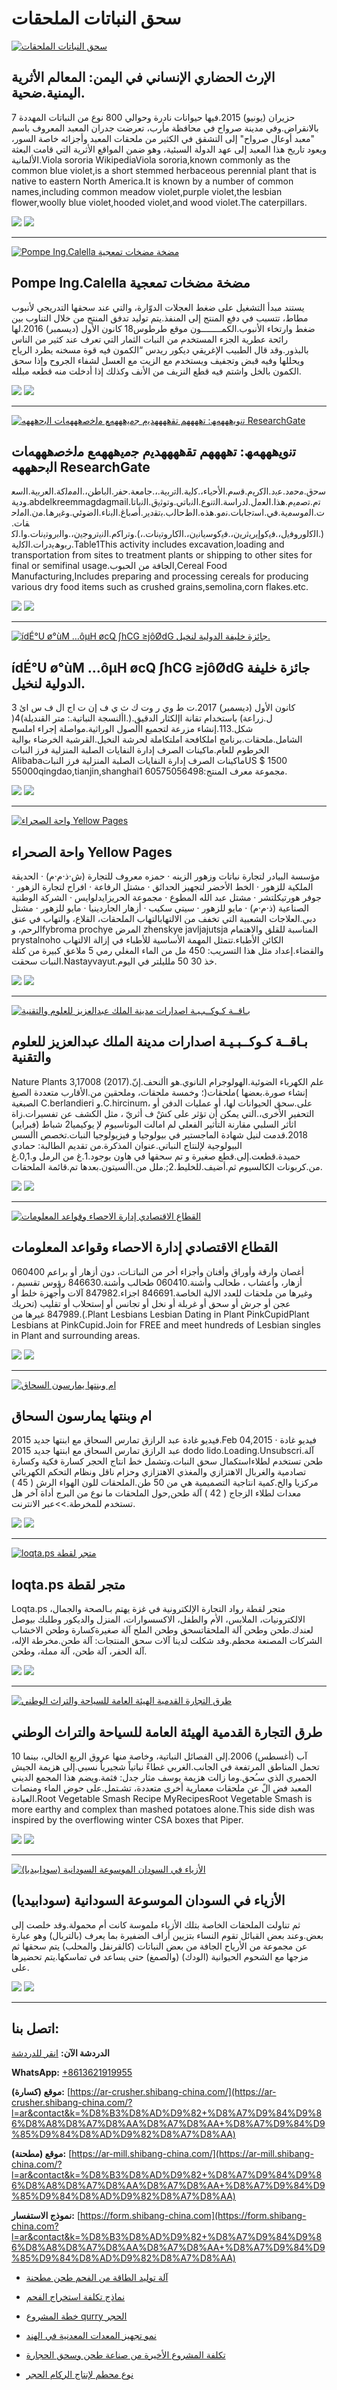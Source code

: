 # سحق النباتات الملحقات

<a href="https://swt.shibang-china.com/?l=ar&img&k=%D8%B3%D8%AD%D9%82+%D8%A7%D9%84%D9%86%D8%A8%D8%A7%D8%AA%D8%A7%D8%AA+%D8%A7%D9%84%D9%85%D9%84%D8%AD%D9%82%D8%A7%D8%AA" target="_blank">![سحق النباتات الملحقات](http://static.shibang-china.com/all-800x300/370.jpg)</a>

## الإرث الحضاري الإنساني في اليمن: المعالم الأثرية اليمنية.ضحية.
7 حزيران (يونيو) 2015.فيها حيوانات نادرة وحوالي 800 نوع من النباتات المهددة بالانقراض.وفي مدينة صرواح في محافظة مأرب، تعرضت جدران المعبد المعروف باسم &quot;معبد أوعال صرواح&quot; إلى التشقق في الكثير من ملحقات المعبد وأجزائه خاصة السور، ويعود تاريخ هذا المعبد إلى عهد الدولة السبئية، وهو ضمن المواقع الأثرية التي قامت البعثة الألمانية.Viola sororia WikipediaViola sororia,known commonly as the common blue violet,is a short stemmed herbaceous perennial plant that is native to eastern North America.It is known by a number of common names,including common meadow violet,purple violet,the lesbian flower,woolly blue violet,hooded violet,and wood violet.The caterpillars.


<a href="https://whatsapp.shibangsoft.com/WhatsApp.php" target="_blank" title="WhatsApp">![](http://static.shibang-china.com/icon/whatsapp.png)</a> <a href="https://swt.shibang-china.com/?l=ar&icon&k=%D8%B3%D8%AD%D9%82+%D8%A7%D9%84%D9%86%D8%A8%D8%A7%D8%AA%D8%A7%D8%AA+%D8%A7%D9%84%D9%85%D9%84%D8%AD%D9%82%D8%A7%D8%AA" target="_blank">![](http://static.shibang-china.com/icon/chat-ar.png)</a>

---

<a href="https://swt.shibang-china.com/?l=ar&img&k=%D8%B3%D8%AD%D9%82+%D8%A7%D9%84%D9%86%D8%A8%D8%A7%D8%AA%D8%A7%D8%AA+%D8%A7%D9%84%D9%85%D9%84%D8%AD%D9%82%D8%A7%D8%AA" target="_blank">![Pompe Ing.Calella مضخة مضخات تمعجية](http://static.shibang-china.com/all-800x300/1380.jpg)</a>

## Pompe Ing.Calella مضخة مضخات تمعجية
يستند مبدأ التشغيل على ضغط العجلات الدوّارة، والتي عند سحقها التدريجي لأنبوب مطاط، تتسبب في دفع المنتج إلى المنفذ.يتم توليد تدفق المنتج من خلال التناوب بين ضغط وارتخاء الأنبوب.الكمــــــــون موقع طرطوس18 كانون الأول (ديسمبر) 2016.لها رائحة عطرية الجزء المستخدم من النبات الثمار التي تعرف عند كثير من الناس بالبذور.وقد قال الطبيب الإغريقي ديكور ريدس “الكمون فيه قوة مسخنه يطرد الرياح ويحللها وفيه قبض وتجفيف ويستخدم مع الزيت مع العسل لشفاء الجروح وإذا سحق الكمون بالخل واشتم فيه قطع النزيف من الأنف وكذلك إذا أدخلت منه قطعه مبلله.


<a href="https://whatsapp.shibangsoft.com/WhatsApp.php" target="_blank" title="WhatsApp">![](http://static.shibang-china.com/icon/whatsapp.png)</a> <a href="https://swt.shibang-china.com/?l=ar&icon&k=%D8%B3%D8%AD%D9%82+%D8%A7%D9%84%D9%86%D8%A8%D8%A7%D8%AA%D8%A7%D8%AA+%D8%A7%D9%84%D9%85%D9%84%D8%AD%D9%82%D8%A7%D8%AA" target="_blank">![](http://static.shibang-china.com/icon/chat-ar.png)</a>

---

<a href="https://swt.shibang-china.com/?l=ar&img&k=%D8%B3%D8%AD%D9%82+%D8%A7%D9%84%D9%86%D8%A8%D8%A7%D8%AA%D8%A7%D8%AA+%D8%A7%D9%84%D9%85%D9%84%D8%AD%D9%82%D8%A7%D8%AA" target="_blank">![ﺗﻧوﯾههههﮫ: ﺗههههم ﺗﻘههههدﯾم ﺟﻣﯾههههﻊ ﻣﻟﺧﺻههههﺎت اﻟﺑﺣهههه ResearchGate](http://static.shibang-china.com/all-800x300/419.jpg)</a>

## ﺗﻧوﯾههههﮫ: ﺗههههم ﺗﻘههههدﯾم ﺟﻣﯾههههﻊ ﻣﻟﺧﺻههههﺎت اﻟﺑﺣهههه ResearchGate
ﺳﺣق.ﻣﺣﻣد.ﻋﺑد.اﻟﮐرﯾم.ﻗﺳم.اﻷﺣﯾﺎء،.ﮐﻟﯾﺔ.اﻟﺗرﺑﯾﺔ.،.ﺟﺎﻣﻌﺔ.ﺣﻔر.اﻟﺑﺎطن،.اﻟﻣﻣﻟﮐﺔ.اﻟﻌرﺑﯾﺔ.اﻟﺳﻌودﯾﺔ.abdelkreemmagdagmail.ﺗم.ﺗﺻﻣﯾم.ھذا.اﻟﻌﻣل.ﻟدراﺳﺔ.اﻟﺗﻧوع.اﻟﻧﺑﺎﺗﻲ.وﺗوﺛﯾق.اﻟﻧﺑﺎﺗﺎت.اﻟﻣوﺳﻣﯾﺔ.ﻓﻲ.اﺳﺗﺟﺎﺑﺎت.ﻧﻣو.ھذه.اﻟطﺣﺎﻟب.ﺑﺗﻘدﯾر.أﺻﺑﺎغ.اﻟﺑﻧﺎء.اﻟﺿوﺋﻲ.وﻏﯾرھﺎ.ﻣن.اﻟﻣﻟﺣﻘﺎت.(.اﻟﮐﻟوروﻓﯾل،.ﻓﯾﮐوإﯾرﯾﺛرﯾن،.ﻓﯾﮐوﺳﯾﺎﻧﯾن،.اﻟﮐﺎروﺗﯾﻧﺎت.،).وﺗراﮐم.اﻟﻧﯾﺗروﺟﯾن،.واﻟﺑروﺗﯾﻧﺎت.وا.ﻟﮐرﺑوھﯾدرات.اﻟﮐﻟﯾﺔ.Table1This activity includes excavation,loading and transportation from sites to treatment plants or shipping to other sites for final or semifinal usage.الجافة من الحبوب,Cereal Food Manufacturing,Includes preparing and processing cereals for producing various dry food items such as crushed grains,semolina,corn flakes.etc.


<a href="https://whatsapp.shibangsoft.com/WhatsApp.php" target="_blank" title="WhatsApp">![](http://static.shibang-china.com/icon/whatsapp.png)</a> <a href="https://swt.shibang-china.com/?l=ar&icon&k=%D8%B3%D8%AD%D9%82+%D8%A7%D9%84%D9%86%D8%A8%D8%A7%D8%AA%D8%A7%D8%AA+%D8%A7%D9%84%D9%85%D9%84%D8%AD%D9%82%D8%A7%D8%AA" target="_blank">![](http://static.shibang-china.com/icon/chat-ar.png)</a>

---

<a href="https://swt.shibang-china.com/?l=ar&img&k=%D8%B3%D8%AD%D9%82+%D8%A7%D9%84%D9%86%D8%A8%D8%A7%D8%AA%D8%A7%D8%AA+%D8%A7%D9%84%D9%85%D9%84%D8%AD%D9%82%D8%A7%D8%AA" target="_blank">![ídÉ°U ø°ùM …ôµH øcQ ∫hCG ≥jôØdG جائزة خليفة الدولية لنخيل.](http://static.shibang-china.com/all-800x300/225.jpg)</a>

## ídÉ°U ø°ùM …ôµH øcQ ∫hCG ≥jôØdG جائزة خليفة الدولية لنخيل.
3 كانون الأول (ديسمبر) 2017.ت ط وي ر وت ك ث ي ف إن ت اج ال ف س ائ ل.زراعة) باستخدام تقانة اإلكثار الدقيق.(.األنسجة النباتية.: متر القنديلة)4( شكل.113.إنشاء مزرعة لتجميع األصول الوراثية.مواصلة إجراء املسح الشامل.ملحقات.برنامج املكافحة املتكاملة لحرشة النخيل.القرشية الخرضاء بوالية الخرطوم للعام.ماكينات الصرف إدارة النفايات الصلبة المنزلية فرز النبات Alibabaماكينات الصرف إدارة النفايات الصلبة المنزلية فرز النباتUS $ 1500 55000qingdao,tianjin,shanghai1 مجموعة معرف المنتج:60575056498.


<a href="https://whatsapp.shibangsoft.com/WhatsApp.php" target="_blank" title="WhatsApp">![](http://static.shibang-china.com/icon/whatsapp.png)</a> <a href="https://swt.shibang-china.com/?l=ar&icon&k=%D8%B3%D8%AD%D9%82+%D8%A7%D9%84%D9%86%D8%A8%D8%A7%D8%AA%D8%A7%D8%AA+%D8%A7%D9%84%D9%85%D9%84%D8%AD%D9%82%D8%A7%D8%AA" target="_blank">![](http://static.shibang-china.com/icon/chat-ar.png)</a>

---

<a href="https://swt.shibang-china.com/?l=ar&img&k=%D8%B3%D8%AD%D9%82+%D8%A7%D9%84%D9%86%D8%A8%D8%A7%D8%AA%D8%A7%D8%AA+%D8%A7%D9%84%D9%85%D9%84%D8%AD%D9%82%D8%A7%D8%AA" target="_blank">![واحة الصحراء Yellow Pages](http://static.shibang-china.com/all-800x300/1084.jpg)</a>

## واحة الصحراء Yellow Pages
مؤسسة البيادر لتجارة نباتات وزهور الزينه &middot; حمزه معروف للتجارة (ش·ذ·م·م) &middot; الحديقة الملكية للزهور &middot; الخط الأخضر لتجهيز الحدائق &middot; مشتل الرفاعة &middot; افراح لتجارة الزهور &middot; جوفر هورتيكلتشر &middot; مشتل عبد الله المطوع &middot; مجموعة الحريزايدلوايس &middot; الشركة الوطنية الصناعية (ذ·م·م) &middot; مايو للزهور &middot; سيتي سكيب &middot; أزهار الجاردينيا &middot; مايو للزهور &middot; مشتل دبي.العلاجات الشعبية التي تخفف من الالتهابالتهاب الملحقات، القلاع، والتهاب في عنق الرحم، وfybroma prochye المرض zhenskye javljajutsja المناسبة للقلق والاهتمام prystalnoho الكائن الأطباء.تتمثل المهمة الأساسية للأطباء في إزالة الالتهاب والقضاء.إعداد مثل هذا التسريب: 450 مل من الماء المغلي رمي 5 ملاعق كبيرة من كتلة النبات سحقت.Nastayvayut.خذ 30 50 ملليلتر في اليوم.


<a href="https://whatsapp.shibangsoft.com/WhatsApp.php" target="_blank" title="WhatsApp">![](http://static.shibang-china.com/icon/whatsapp.png)</a> <a href="https://swt.shibang-china.com/?l=ar&icon&k=%D8%B3%D8%AD%D9%82+%D8%A7%D9%84%D9%86%D8%A8%D8%A7%D8%AA%D8%A7%D8%AA+%D8%A7%D9%84%D9%85%D9%84%D8%AD%D9%82%D8%A7%D8%AA" target="_blank">![](http://static.shibang-china.com/icon/chat-ar.png)</a>

---

<a href="https://swt.shibang-china.com/?l=ar&img&k=%D8%B3%D8%AD%D9%82+%D8%A7%D9%84%D9%86%D8%A8%D8%A7%D8%AA%D8%A7%D8%AA+%D8%A7%D9%84%D9%85%D9%84%D8%AD%D9%82%D8%A7%D8%AA" target="_blank">![ﺑـﺎﻗــﺔ ﻛـﻮﻛــﺒـﻴـﺔ اصدارات مدينة الملك عبدالعزيز للعلوم والتقنية](http://static.shibang-china.com/all-800x300/1322.jpg)</a>

## ﺑـﺎﻗــﺔ ﻛـﻮﻛــﺒـﻴـﺔ اصدارات مدينة الملك عبدالعزيز للعلوم والتقنية
Nature Plants 3,17008 (2017).علم الكهرباء الضوئية.الهولوجرام النانوي.هو األنحف.إنّ إنشاء صورة.بعضها )ملحقات(؛ وخمسة ملحقات، وملحقين من.الأقارب متعددة الصيغ الصبغية C.berlandieri و.C.hircinum، على.سحق الحيوانات لها، أو عمليات الدفن أو التحفير الأخرى،.التي يمكن أن تؤثر على كشْ ف أثريّ ، مثل الكشف عن تفسيرات.زاة اثأثر السلبي مقارنة التأثير الفعلي لم امالت البوتاسيوم ﻹ يوكيميا2 شباط (فبراير) 2018.قدمت لنيل شهادة الماجستير في بيولوجيا و فيزيولوجيا النبات.تخصص األسس البيولوجية لإلنتاج النباتي.عنوان المذكرة.من تقديم الطالبة: حمادي حميدة.قطعت.إلى.قطع صغيرة و تم سحقها في هاون بوجود.1.غ من الرمل و.0,1.غ من.كربونات الكالسيوم ثم.أضيف.للخليط.2;.ملل من.األسيتون.بعدها تم.قائمة الملحقات.


<a href="https://whatsapp.shibangsoft.com/WhatsApp.php" target="_blank" title="WhatsApp">![](http://static.shibang-china.com/icon/whatsapp.png)</a> <a href="https://swt.shibang-china.com/?l=ar&icon&k=%D8%B3%D8%AD%D9%82+%D8%A7%D9%84%D9%86%D8%A8%D8%A7%D8%AA%D8%A7%D8%AA+%D8%A7%D9%84%D9%85%D9%84%D8%AD%D9%82%D8%A7%D8%AA" target="_blank">![](http://static.shibang-china.com/icon/chat-ar.png)</a>

---

<a href="https://swt.shibang-china.com/?l=ar&img&k=%D8%B3%D8%AD%D9%82+%D8%A7%D9%84%D9%86%D8%A8%D8%A7%D8%AA%D8%A7%D8%AA+%D8%A7%D9%84%D9%85%D9%84%D8%AD%D9%82%D8%A7%D8%AA" target="_blank">![القطاع الاقتصادي إدارة الاحصاء وقواعد المعلومات](http://static.shibang-china.com/all-800x300/239.jpg)</a>

## القطاع الاقتصادي إدارة الاحصاء وقواعد المعلومات
060400 أغصان وارقة وأوراق وأفنان وأجزاء أخر من النباتـات، دون أزهار أو براعم أزهار، وأعشاب ، طحالب وأشنة.060410  طحالب وأشنة.846630 رؤوس تقسيم ، وغيرها من ملحقات للعدد الالية الخاصة.846691 اجزاء.847982 آلات وأجهزة خلط أو عجن أو جرش أو سحق أو غربلة أو نخل أو تجانس أو إستحلاب أو تقليب (تحريك ).847989 غيرها من.Plant Lesbians Lesbian Dating in Plant PinkCupidPlant Lesbians at PinkCupid.Join for FREE and meet hundreds of Lesbian singles in Plant and surrounding areas.


<a href="https://whatsapp.shibangsoft.com/WhatsApp.php" target="_blank" title="WhatsApp">![](http://static.shibang-china.com/icon/whatsapp.png)</a> <a href="https://swt.shibang-china.com/?l=ar&icon&k=%D8%B3%D8%AD%D9%82+%D8%A7%D9%84%D9%86%D8%A8%D8%A7%D8%AA%D8%A7%D8%AA+%D8%A7%D9%84%D9%85%D9%84%D8%AD%D9%82%D8%A7%D8%AA" target="_blank">![](http://static.shibang-china.com/icon/chat-ar.png)</a>

---

<a href="https://swt.shibang-china.com/?l=ar&img&k=%D8%B3%D8%AD%D9%82+%D8%A7%D9%84%D9%86%D8%A8%D8%A7%D8%AA%D8%A7%D8%AA+%D8%A7%D9%84%D9%85%D9%84%D8%AD%D9%82%D8%A7%D8%AA" target="_blank">![ام وبنتها يمارسون السحاق](http://static.shibang-china.com/all-800x300/339.jpg)</a>

## ام وبنتها يمارسون السحاق
فيديو غادة عبد الرازق تمارس السحاق مع ابنتها جديد 2015.Feb 04,2015 · فيديو غادة عبد الرازق تمارس السحاق مع ابنتها جديد 2015 dodo lido.Loading.Unsubscri.آلة طحن تستخدم لطلاءاستكمال سحق النبات.وتشمل خط انتاج الحجر كسارة فكية وكسارة تصادمية والغربال الاهتزازي والمغذي الاهتزازي وحزام ناقل ونظام التحكم الكهربائي مركزيا والخ.كمية انتاجية التصميمية هي من 50 طن.الملحقات للون الهواء الرش ( 45 ) معدات لطلاء الزجاج ( 42 ) آلة طحن,حول الملحقات ما نوع من البرج أداة آخر هل تستخدم للمخرطة.&gt;&gt;عبر الانترنت.


<a href="https://whatsapp.shibangsoft.com/WhatsApp.php" target="_blank" title="WhatsApp">![](http://static.shibang-china.com/icon/whatsapp.png)</a> <a href="https://swt.shibang-china.com/?l=ar&icon&k=%D8%B3%D8%AD%D9%82+%D8%A7%D9%84%D9%86%D8%A8%D8%A7%D8%AA%D8%A7%D8%AA+%D8%A7%D9%84%D9%85%D9%84%D8%AD%D9%82%D8%A7%D8%AA" target="_blank">![](http://static.shibang-china.com/icon/chat-ar.png)</a>

---

<a href="https://swt.shibang-china.com/?l=ar&img&k=%D8%B3%D8%AD%D9%82+%D8%A7%D9%84%D9%86%D8%A8%D8%A7%D8%AA%D8%A7%D8%AA+%D8%A7%D9%84%D9%85%D9%84%D8%AD%D9%82%D8%A7%D8%AA" target="_blank">![loqta.ps متجر لقطة](http://static.shibang-china.com/all-800x300/521.jpg)</a>

## loqta.ps متجر لقطة
Loqta.ps متجر لقطة رواد التجارة الإلكترونية في غزة يهتم بـالصحة والجمال، الالكترونيات، الملابس، الأم والطفل، الاكسسوارات، المنزل والديكور وطلبك بيوصل لعندك.طحن وطحن آلة الملحقاتسحق وطحن الملح آلة صغيرةكسارة وطحن الاخشاب الشركات المصنعة محطم.وقد شكلت لدينا آلات سحق المنتجات: آلة طحن.مخرطة الإله، آلة الحفر، آلة طحن، آلة مملة، وطحن.


<a href="https://whatsapp.shibangsoft.com/WhatsApp.php" target="_blank" title="WhatsApp">![](http://static.shibang-china.com/icon/whatsapp.png)</a> <a href="https://swt.shibang-china.com/?l=ar&icon&k=%D8%B3%D8%AD%D9%82+%D8%A7%D9%84%D9%86%D8%A8%D8%A7%D8%AA%D8%A7%D8%AA+%D8%A7%D9%84%D9%85%D9%84%D8%AD%D9%82%D8%A7%D8%AA" target="_blank">![](http://static.shibang-china.com/icon/chat-ar.png)</a>

---

<a href="https://swt.shibang-china.com/?l=ar&img&k=%D8%B3%D8%AD%D9%82+%D8%A7%D9%84%D9%86%D8%A8%D8%A7%D8%AA%D8%A7%D8%AA+%D8%A7%D9%84%D9%85%D9%84%D8%AD%D9%82%D8%A7%D8%AA" target="_blank">![طرق التجارة القدمية الهيئة العامة للسياحة والتراث الوطني](http://static.shibang-china.com/all-800x300/737.jpg)</a>

## طرق التجارة القدمية الهيئة العامة للسياحة والتراث الوطني
10 آب (أغسطس) 2006.إلى الفصائل النباتية، وخاصة منها عروق الربع الخالي، بينما تحمل المناطق المرتفعة في الجانب.الغربي غطاءً نباتياً شجيرياً نسبي.إلى هزيمة الجيش الحميري الذي سـُحق.وما زالت هزيمة يوسف مثار جدل: فثمة.ويضم هذا المجمع الديني المعبد فض الً عن ملحقات معمارية أخرى متعددة، تشـتمل.على حوض الماء ومنصات العبادة.Root Vegetable Smash Recipe MyRecipesRoot Vegetable Smash is more earthy and complex than mashed potatoes alone.This side dish was inspired by the overflowing winter CSA boxes that Piper.


<a href="https://whatsapp.shibangsoft.com/WhatsApp.php" target="_blank" title="WhatsApp">![](http://static.shibang-china.com/icon/whatsapp.png)</a> <a href="https://swt.shibang-china.com/?l=ar&icon&k=%D8%B3%D8%AD%D9%82+%D8%A7%D9%84%D9%86%D8%A8%D8%A7%D8%AA%D8%A7%D8%AA+%D8%A7%D9%84%D9%85%D9%84%D8%AD%D9%82%D8%A7%D8%AA" target="_blank">![](http://static.shibang-china.com/icon/chat-ar.png)</a>

---

<a href="https://swt.shibang-china.com/?l=ar&img&k=%D8%B3%D8%AD%D9%82+%D8%A7%D9%84%D9%86%D8%A8%D8%A7%D8%AA%D8%A7%D8%AA+%D8%A7%D9%84%D9%85%D9%84%D8%AD%D9%82%D8%A7%D8%AA" target="_blank">![الأزياء في السودان الموسوعة السودانية (سودابيديا)](http://static.shibang-china.com/all-800x300/1063.jpg)</a>

## الأزياء في السودان الموسوعة السودانية (سودابيديا)
ثم تناولت الملحقات الخاصة بتلك الأزياء ملموسة كانت أم محمولة.وقد خلصت إلى بعض.وعند بعض القبائل تقوم النساء بتزيين أراف الضفيرة بما يعرف (بالتربال) وهو عبارة عن مجموعة من الأرياح الجافة من بعض النباتات (كالقرنفل والمحلب) يتم سحقها ثم مزجها مع الشحوم الحيوانية (الودك) (والصمغ) حتى يساعد في تماسكها.يتم تحضيرها على.

<a href="https://whatsapp.shibangsoft.com/WhatsApp.php" target="_blank" title="WhatsApp">![](http://static.shibang-china.com/icon/whatsapp.png)</a> <a href="https://swt.shibang-china.com/?l=ar&icon&k=%D8%B3%D8%AD%D9%82+%D8%A7%D9%84%D9%86%D8%A8%D8%A7%D8%AA%D8%A7%D8%AA+%D8%A7%D9%84%D9%85%D9%84%D8%AD%D9%82%D8%A7%D8%AA" target="_blank">![](http://static.shibang-china.com/icon/chat-ar.png)</a>

---
## اتصل بنا:

**الدردشة الآن:** [انقر للدردشة](https://swt.shibang-china.com?l=ar&contact&k=%D8%B3%D8%AD%D9%82+%D8%A7%D9%84%D9%86%D8%A8%D8%A7%D8%AA%D8%A7%D8%AA+%D8%A7%D9%84%D9%85%D9%84%D8%AD%D9%82%D8%A7%D8%AA)

**WhatsApp:**  [+8613621919955](https://whatsapp.shibangsoft.com/WhatsApp.php)

**موقع (كسارة):** [https://ar-crusher.shibang-china.com/](https://ar-crusher.shibang-china.com/?l=ar&contact&k=%D8%B3%D8%AD%D9%82+%D8%A7%D9%84%D9%86%D8%A8%D8%A7%D8%AA%D8%A7%D8%AA+%D8%A7%D9%84%D9%85%D9%84%D8%AD%D9%82%D8%A7%D8%AA)

**موقع (مطحنة):** [https://ar-mill.shibang-china.com/](https://ar-mill.shibang-china.com/?l=ar&contact&k=%D8%B3%D8%AD%D9%82+%D8%A7%D9%84%D9%86%D8%A8%D8%A7%D8%AA%D8%A7%D8%AA+%D8%A7%D9%84%D9%85%D9%84%D8%AD%D9%82%D8%A7%D8%AA)

**نموذج الاستفسار:** [https://form.shibang-china.com](https://form.shibang-china.com?l=ar&contact&k=%D8%B3%D8%AD%D9%82+%D8%A7%D9%84%D9%86%D8%A8%D8%A7%D8%AA%D8%A7%D8%AA+%D8%A7%D9%84%D9%85%D9%84%D8%AD%D9%82%D8%A7%D8%AA)

* [آلة توليد الطاقة من الفحم طحن مطحنة](../30/%D8%A2%D9%84%D8%A9%20%D8%AA%D9%88%D9%84%D9%8A%D8%AF%20%D8%A7%D9%84%D8%B7%D8%A7%D9%82%D8%A9%20%D9%85%D9%86%20%D8%A7%D9%84%D9%81%D8%AD%D9%85%20%D8%B7%D8%AD%D9%86%20%D9%85%D8%B7%D8%AD%D9%86%D8%A9.md)

* [نماذج تكلفة استخراج الفحم](../27/%D9%86%D9%85%D8%A7%D8%B0%D8%AC%20%D8%AA%D9%83%D9%84%D9%81%D8%A9%20%D8%A7%D8%B3%D8%AA%D8%AE%D8%B1%D8%A7%D8%AC%20%D8%A7%D9%84%D9%81%D8%AD%D9%85.md)

* [خطة المشروع qurry الحجر](../26/%D8%AE%D8%B7%D8%A9%20%D8%A7%D9%84%D9%85%D8%B4%D8%B1%D9%88%D8%B9%20qurry%20%D8%A7%D9%84%D8%AD%D8%AC%D8%B1.md)

* [نمو تجهيز المعدات المعدنية في الهند](../26/%D9%86%D9%85%D9%88%20%D8%AA%D8%AC%D9%87%D9%8A%D8%B2%20%D8%A7%D9%84%D9%85%D8%B9%D8%AF%D8%A7%D8%AA%20%D8%A7%D9%84%D9%85%D8%B9%D8%AF%D9%86%D9%8A%D8%A9%20%D9%81%D9%8A%20%D8%A7%D9%84%D9%87%D9%86%D8%AF.md)

* [تكلفة المشروع الأخيرة من صناعة طحن وسحق الحجارة](../29/%D8%AA%D9%83%D9%84%D9%81%D8%A9%20%D8%A7%D9%84%D9%85%D8%B4%D8%B1%D9%88%D8%B9%20%D8%A7%D9%84%D8%A3%D8%AE%D9%8A%D8%B1%D8%A9%20%D9%85%D9%86%20%D8%B5%D9%86%D8%A7%D8%B9%D8%A9%20%D8%B7%D8%AD%D9%86%20%D9%88%D8%B3%D8%AD%D9%82%20%D8%A7%D9%84%D8%AD%D8%AC%D8%A7%D8%B1%D8%A9.md)

* [نوع محطم لإنتاج الركام الحجر](../28/%D9%86%D9%88%D8%B9%20%D9%85%D8%AD%D8%B7%D9%85%20%D9%84%D8%A5%D9%86%D8%AA%D8%A7%D8%AC%20%D8%A7%D9%84%D8%B1%D9%83%D8%A7%D9%85%20%D8%A7%D9%84%D8%AD%D8%AC%D8%B1.md)